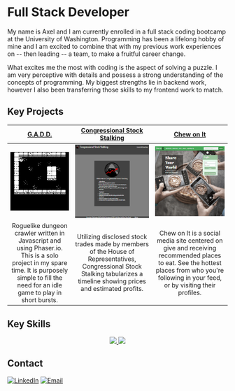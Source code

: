 # Full Stack Developer

My name is Axel and I am currently enrolled in a full stack coding bootcamp at the University of Washington. Programming has been a lifelong hobby of mine and I am excited to combine that with my previous work experiences on -- then leading -- a team, to make a fruitful career change.

What excites me the most with coding is the aspect of solving a puzzle. I am very perceptive with details and possess a strong understanding of the concepts of programming. My biggest strengths lie in backend work, however I also been transferring those skills to my frontend work to match.

## Key Projects
| [G.A.D.D.](https://axeljk.github.io/gadd/gadd.html)  | [Congressional Stock Stalking](https://axeljk.github.io/congress-stock-stalking) |  [Chew on It](https://chew-on-it.herokuapp.com)  |
| :---: | :---: | :---: |
| [![GADD](/gadd.png)](https://axeljk.github.io/gadd/gadd.html)  | [![Congressional Stock Stalking](/congress-stalking.png)](https://axeljk.github.io/congress-stock-stalking)  |  [![Chew-on-It](/chew-on-it.png)](https://chew-on-it.herokuapp.com)  |
|  Roguelike dungeon crawler written in Javascript and using Phaser.io. This is a solo project in my spare time. It is purposely simple to fill the need for an idle game to play in short bursts.  |  Utilizing disclosed stock trades made by members of the House of Representatives, Congressional Stock Stalking tabularizes a timeline showing prices and estimated profits.  |  Chew on It is a social media site centered on give and receiving recommended places to eat. See the hottest places from who you're following in your feed, or by visiting their profiles.  |

## Key Skills

<p align="center">
  <a href="https://github.com/Axeljk?tab=repositories">
    <img src="https://github-readme-stats.vercel.app/api?username=Axeljk&show_icons=true" />
  </a>
  <a href="https://skillicons.dev">
    <img src="https://skillicons.dev/icons?i=git,cpp,html,css,bootstrap,js,nodejs,mysql,mongodb,heroku" />
  </a>
</p>

<p align="center">

</p>

## Contact

[![LinkedIn](https://img.shields.io/badge/LinkedIn-0077B5?style=for-the-badge&logo=linkedin&logoColor=white)](https://www.linkedin.com/in/axel-kern)
[![Email](https://img.shields.io/badge/Email-0077B5?style=for-the-badge&logo=yahoo&logoColor=white)](mailto:axeljkern@yahoo.com)
